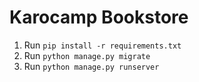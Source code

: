 # Karocamp Bookstore

1. Run `pip install -r requirements.txt`
2. Run `python manage.py migrate`
3. Run `python manage.py runserver`